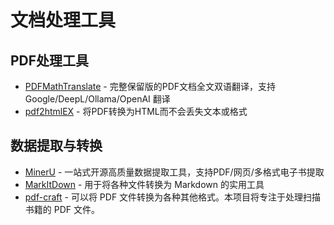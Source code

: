 # 文档处理工具

## PDF处理工具

- [PDFMathTranslate](https://github.com/Byaidu/PDFMathTranslate?tab=readme-ov-file) - 完整保留版的PDF文档全文双语翻译，支持Google/DeepL/Ollama/OpenAI 翻译
- [pdf2htmlEX](https://github.com/pdf2htmlEX/pdf2htmlEX) - 将PDF转换为HTML而不会丢失文本或格式

## 数据提取与转换

- [MinerU](https://github.com/opendatalab/MinerU/tree/master) - 一站式开源高质量数据提取工具，支持PDF/网页/多格式电子书提取
- [MarkItDown](https://github.com/microsoft/markitdown) - 用于将各种文件转换为 Markdown 的实用工具 
- [pdf-craft](https://github.com/oomol-lab/pdf-craft.git) - 可以将 PDF 文件转换为各种其他格式。本项目将专注于处理扫描书籍的 PDF 文件。